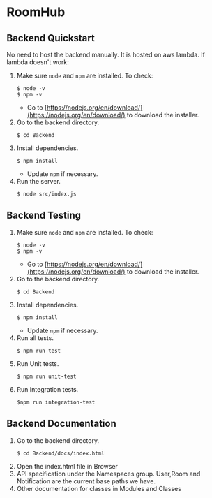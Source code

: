 # RoomHub

## Backend Quickstart
No need to host the backend manually. It is hosted on aws lambda.
If lambda doesn't work:
1. Make sure `node` and `npm` are installed. To check:
    ```
    $ node -v
    $ npm -v
    ```
    - Go to [https://nodejs.org/en/download/](https://nodejs.org/en/download/) to download the installer.
2. Go to the backend directory.
    ```
    $ cd Backend
    ```
3. Install dependencies.
    ```
    $ npm install
    ```
    - Update `npm` if necessary.
4. Run the server.
    ```
    $ node src/index.js
    ```

## Backend Testing
1. Make sure `node` and `npm` are installed. To check:
    ```
    $ node -v
    $ npm -v
    ```
    - Go to [https://nodejs.org/en/download/](https://nodejs.org/en/download/) to download the installer.
2. Go to the backend directory.
    ```
    $ cd Backend
    ```
3. Install dependencies.
    ```
    $ npm install
    ```
    - Update `npm` if necessary.
4. Run all tests.
    ```
    $ npm run test
    ```
5. Run Unit tests.
   ```
   $ npm run unit-test
    ```
6. Run Integration tests.
   ```
   $npm run integration-test
   ```

## Backend Documentation
1. Go to the backend directory.
    ```
    $ cd Backend/docs/index.html
    ```
2. Open the index.html file in Browser
3. API specification under the Namespaces group. User,Room and Notification are the current base paths we have.
4. Other documentation for classes in Modules and Classes
